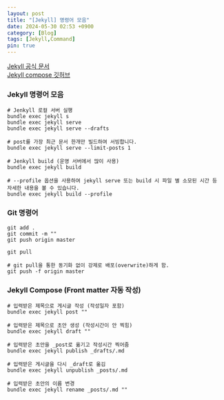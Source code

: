 ```yaml
---
layout: post
title: "[Jekyll] 명령어 모음"
date: 2024-05-30 02:53 +0900
category: [Blog]
tags: [Jekyll,Command]
pin: true
---
```


[Jekyll 공식 문서](https://jekyllrb.com/docs/liquid/)  
[Jekyll compose 깃허브](https://github.com/jekyll/jekyll-compose?tab=readme-ov-file)

### Jekyll 명령어 모음
```shell
# Jenkyll 로컬 서버 실행
bundle exec jekyll s
bundle exec jekyll serve
bundle exec jekyll serve --drafts

# post를 가장 최근 문서 한개만 빌드하여 서빙합니다.
bundle exec jekyll serve --limit-posts 1

# Jenkyll build (운영 서버에서 많이 사용)
bundle exec jekyll build

# --profile 옵션을 사용하여 jekyll serve 또는 build 시 파일 별 소모된 시간 등 자세한 내용을 볼 수 있습니다.
bundle exec jekyll build --profile
```

### Git 명령어
```shell
git add .
git commit -m ""
git push origin master

git pull

# git pull을 통한 동기화 없이 강제로 배포(overwrite)하게 함.
git push -f origin master
```

### Jekyll Compose (Front matter 자동 작성)

```shell
# 입력받은 제목으로 게시글 작성 (작성일자 포함)
bundle exec jekyll post ""

# 입력받은 제목으로 초안 생성 (작성시간이 안 찍힘)
bundle exec jekyll draft ""

# 입력받은 초안을 _post로 옮기고 작성시간 찍어줌
bundle exec jekyll publish _drafts/.md

# 입력받은 게시글을 다시 _draft로 옮김
bundle exec jekyll unpublish _posts/.md

# 입력받은 초안의 이름 변경
bundle exec jekyll rename _posts/.md ""
```

